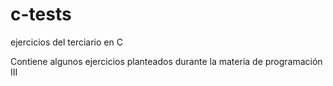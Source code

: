 # c-tests
ejercicios del terciario en C

Contiene algunos ejercicios planteados durante la materia de programación III
